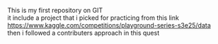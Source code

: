 This is my first repository on GIT   
it include a project that i picked for practicing from this link https://www.kaggle.com/competitions/playground-series-s3e25/data  
then i followed a contributers approach in this quest
